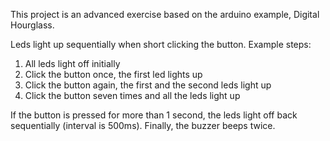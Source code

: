 This project is an advanced exercise based on the arduino example, Digital Hourglass.

Leds light up sequentially when short clicking the button.
Example steps:
1. All leds light off initially
2. Click the button once, the first led lights up
3. Click the button again, the first and the second leds light up
4. Click the button seven times and all the leds light up

If the button is pressed for more than 1 second, the leds light off back sequentially (interval is 500ms). Finally, the buzzer beeps twice.